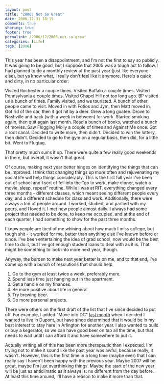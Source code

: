 ```yaml
---
layout: post
title: "2006: Not So Great"
date: 2006-12-31 18:15
comments: true
sharing: true
footer: true
permalink: /2006/12/2006-not-so-great
categories: [Life]
tags: [2006]
---
```

<p>This year has been a disappointment, and I'm not the first to say so publicly.  It was going to be good, but I suppose that 2005 was a tough act to follow.  I had planned to do a monthly review of the past year (just like everyone else), but ya know what, I really don't feel like it anymore.  Here's a quick and dirty, in no particular order:</p>

<p>Visited Rochester a couple times.  Visited Buffalo a couple times.  Visited Pennsylvania a couple times.  Visited Chapel Hill not too long ago.  BP visited us a bunch of times.  Family visited, and we touristed.  A bunch of other people came to visit.  Moved in with Fotios and Jym, then Matt moved in.  Got rid of the car, then it got hit by a deer.  Grew a long goatee.  Drove to Nashville and back (with a week in between) for work.  Started smoking again, then quit again last month.  Read a bunch of books, watched a bunch of movies.  Saw Flogging Molly a couple of times and Against Me once.  Got a root canal.  Decided to write more, then didn't.  Decided to win the lottery, then didn't.  Decided to go to the gym on a regular basis, then did, for a little bit.  Went to Flugtag.</p>

<p>That pretty much sums it up.  There were quite a few really good weekends in there, but overall, it wasn't that great.</p>

<p>Of course, making next year better hinges on identifying the things that can be improved.  I think that changing things up more often and rejuvenating my social life will help things considerably.  This is the first full year I've been out of school and I sort of fell into the "go to work, make dinner, watch a movie, sleep, repeat" routine.  While I was at RIT, everything changed every three months - different classes, which meant seeing different people every day, and a different schedule for class and work.  Additionally, there were always a ton of people around.  I worked, studied, and partied with my peers, and I loved it.  I met new people almost daily.  I always had some project that needed to be done, to keep me occupied, and at the end of each quarter, I had something to show for the past three months.</p>

<p>I know people are tired of me whining about how much I miss college, but tough shit - it worked for me, better than anything else I've known before or since.  I've been entertaining the idea of grad school; now would be the best time to do it, but I've got enough student loans to deal with as it is.  That might be something to look into more next year, though.</p>

<p>Anyway, the burden to make next year better is on me, and to that end, I've come up with a bunch of resolutions that should help:</p>

<ol>
<li>Go to the gym at least twice a week, preferably more.</li>
<li>Spend less time just hanging out in the apartment.</li>
<li>Get a handle on my finances.</li>
<li>Be more positive about life in general.</li>
<li>Try brewing beer.</li>
<li>Do more personal projects.</li>
</ol>

<p>There were others on the first draft of the list that I've since decided to put off.  For example, I added "Move into DC" <a href="http://www.brockli.com/archives/2006/11/dupont_is_gay.php">last month</a> when I decided I wanted to live in Dupont, but have since determined that it would be in my best interest to stay here in Arlington for another year.  I also wanted to build or buy a kegerator, so we can have good beer on tap all the time, but that needs to wait until I can afford it and have somewhere to put it.</p>

<p>Actually writing all of this has been more therapeutic than I expected.  I'm trying not to make it sound like the past year was awful, because really, it wasn't.  However, this is the first time in a long time (maybe ever) that I can really say I haven't been happy with the previous year.  Maybe 2007 will be great, maybe I'm just overthinking things.  Maybe the start of the new year will be just as anticlimatic as it always is: no different from the day before.  At least this time around, I'll have a reason to make it more than that.</p>
